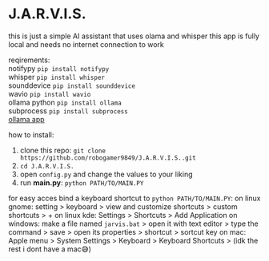 # J.A.R.V.I.S.
this is just a simple AI assistant that uses olama and whisper
this app is fully local and needs no internet connection to work

reqirements:</br>
notifypy `pip install notifypy`</br>
whisper `pip install whisper`</br>
sounddevice `pip install sounddevice`</br>
wavio `pip install wavio`</br>
ollama python `pip install ollama`</br>
subprocess `pip install subprocess`</br>
[ollama app](www.ollama.com)</br>

how to install:</br>
1. clone this repo: `git clone https://github.com/robogamer9849/J.A.R.V.I.S..git`</br>
2. `cd J.A.R.V.I.S.`
3. open `config.py` and change the values to your liking
4. run **main.py**: `python PATH/TO/MAIN.PY`</br>

for easy acces bind a keyboard shortcut to `python PATH/TO/MAIN.PY`:
on linux gnome: setting > keyboard > view and customize shortcuts > custom shortcuts > +
on linux kde: Settings > Shortcuts > Add Application
on windows: make a file named `jarvis.bat` > open it with text editor > type the command > save > open its properties > shortcut > sortcut key
on mac: Apple menu  > System Settings > Keyboard > Keyboard Shortcuts > (idk the rest i dont have a mac😅)
